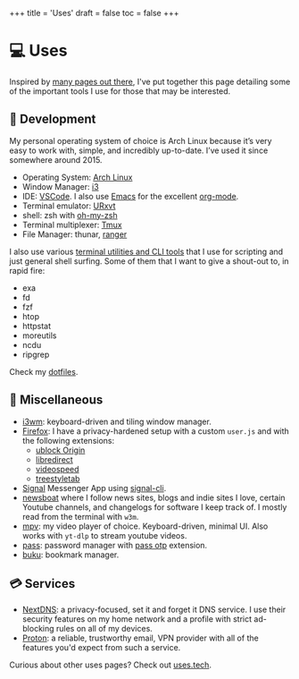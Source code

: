 +++
title = 'Uses'
draft = false
toc = false
+++

# 💻 Uses

Inspired by [many pages out there](https://uses.tech/), I've put together this page detailing some of the important tools
I use for those that may be interested.

## 🧮 Development

My personal operating system of choice is Arch Linux because it’s very easy to work with, simple, and incredibly up-to-date.
I’ve used it since somewhere around 2015.

- Operating System: [Arch Linux](https://archlinux.org/)
- Window Manager: [i3](https://i3wm.org/)
- IDE: [VSCode](https://code.visualstudio.com/). I also use [Emacs](https://www.gnu.org/emacs) for the excellent [org-mode](https://orgmode.org/).
- Terminal emulator: [URxvt](http://software.schmorp.de/pkg/rxvt-unicode.html)
- shell: zsh with [oh-my-zsh](https://ohmyz.sh/)
- Terminal multiplexer: [Tmux](https://github.com/tmux/tmux)
- File Manager: thunar, [ranger](https://github.com/ranger/ranger)

I also use various [terminal utilities and CLI tools](https://terminaltrove.com/)
that I use for scripting and just general shell surfing.
Some of them that I want to give a shout-out to, in rapid fire:

- exa
- fd
- fzf
- htop
- httpstat
- moreutils
- ncdu
- ripgrep

Check my [dotfiles](https://github.com/thatmlopsguy/dotfiles).

## 🎲 Miscellaneous

- [i3wm](https://i3wm.org/): keyboard-driven and tiling window manager.
- [Firefox](https://mozilla.org/firefox): I have a privacy-hardened setup with a custom `user.js` and
with the following extensions:
  - [ublock Origin](https://github.com/gorhill/uBlock)
  - [libredirect](https://github.com/libredirect/browser_extension)
  - [videospeed](https://github.com/codebicycle/videospeed)
  - [treestyletab](https://github.com/piroor/treestyletab)
- [Signal](https://www.signal.org/) Messenger App using [signal-cli](https://github.com/AsamK/signal-cli).
- [newsboat](https://newsboat.org/) where I follow news sites, blogs and indie sites I love,
certain Youtube channels, and changelogs for software I keep track of. I mostly read from the terminal with `w3m`.
- [mpv](https://mpv.io/): my video player of choice. Keyboard-driven, minimal UI. Also works with `yt-dlp` to stream youtube videos.
- [pass](https://www.passwordstore.org/): password manager with [pass otp](https://github.com/tadfisher/pass-otp) extension.
- [buku](https://github.com/jarun/buku): bookmark manager.

## 💳 Services

- [NextDNS](https://nextdns.io/): a privacy-focused, set it and forget it DNS service. I use their security features on my home network
and a profile with strict ad-blocking rules on all of my devices.
- [Proton](https://proton.me/): a reliable, trustworthy email, VPN provider with all of the features you'd expect from such a service.

Curious about other uses pages? Check out [uses.tech](https://uses.tech/).

